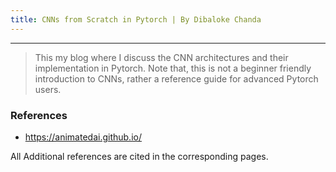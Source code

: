 ```yaml
---
title: CNNs from Scratch in Pytorch | By Dibaloke Chanda
---
```



-------------------

> This my blog where I discuss the CNN architectures and their implementation in Pytorch. Note that, this is not a beginner friendly introduction to CNNs, rather a reference guide for advanced Pytorch users.


### References

- https://animatedai.github.io/

All Additional references are cited in the corresponding pages.


